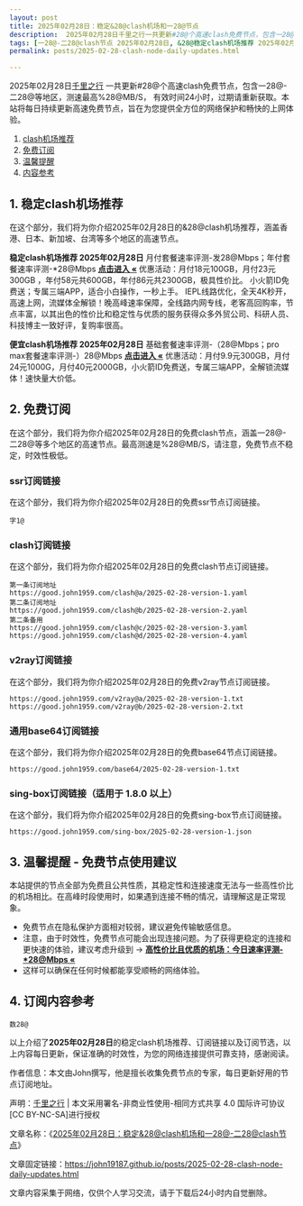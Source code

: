 ```yaml
---
layout: post
title: 2025年02月28日：稳定&28@clash机场和一28@节点
description:  2025年02月28日千里之行一共更新#28@个高速clash免费节点，包含一28@-二28@等地区，测速最高%28@MB/S， 有效时间24小时，过期请重新获取。本站将每日持续更新高速免费节点，旨在为您提供全方位的网络保护和畅快的上网体验
tags: [一28@-二28@clash节点 2025年02月28日, &28@稳定clash机场推荐 2025年02月28日]
permalink: posts/2025-02-28-clash-node-daily-updates.html

---
```



2025年02月28日[千里之行](https://john19187.github.io) 一共更新#28@个高速clash免费节点，包含一28@-二28@等地区，测速最高%28@MB/S， 有效时间24小时，过期请重新获取。本站将每日持续更新高速免费节点，旨在为您提供全方位的网络保护和畅快的上网体验。

1. [clash机场推荐](#1-稳定clash机场推荐)
2. [免费订阅](#2-免费订阅)
3. [温馨提醒](#3-温馨提醒---免费节点使用建议)
4. [内容参考](#4-订阅内容参考)

## 1. 稳定clash机场推荐

在这个部分，我们将为你介绍2025年02月28日的&28@clash机场推荐，涵盖香港、日本、新加坡、台湾等多个地区的高速节点。

<div class="good cat1"><strong>稳定clash机场推荐 2025年02月28日</strong> 月付套餐速率评测-发28@Mbps；年付套餐速率评测-*28@Mbps <strong><a href="https://good.john1959.com/lepl/2025-02-28" target="_blank">点击进入 «</a></strong> 优惠活动：月付18元100GB，月付23元300GB ，年付58元共600GB，年付86元共2300GB，极具性价比。 小火箭ID免费送；专属三端APP，适合小白操作，一秒上手。 IEPL线路优化，全天4K秒开，高速上网，流媒体全解锁！晚高峰速率保障，全线路内网专线，老客高回购率，节点丰富，以其出色的性价比和稳定性与优质的服务获得众多外贸公司、科研人员、科技博主一致好评，复购率很高。</div><div class="good cat2">

<strong>便宜clash机场推荐 2025年02月28日</strong> 基础套餐速率评测-（28@Mbps；pro max套餐速率评测-）28@Mbps <strong><a href="https://good.john1959.com/cheap/2025-02-28" target="_blank">点击进入 «</a></strong> 优惠活动：月付9.9元300GB，月付24元1000G，月付40元2000GB，小火箭ID免费送，专属三端APP，全解锁流媒体！速快量大价低。</div>

## 2. 免费订阅

在这个部分，我们将为你介绍2025年02月28日的免费clash节点，涵盖一28@-二28@等多个地区的高速节点。最高测速是%28@MB/S，请注意，免费节点不稳定，时效性极低。

### ssr订阅链接

在这个部分，我们将为你介绍2025年02月28日的免费ssr节点订阅链接。

```
字1@
```

### clash订阅链接

在这个部分，我们将为你介绍2025年02月28日的免费clash节点订阅链接。

```
第一条订阅地址
https://good.john1959.com/clash@a/2025-02-28-version-1.yaml
第二条订阅地址
https://good.john1959.com/clash@b/2025-02-28-version-2.yaml
第二条备用
https://good.john1959.com/clash@c/2025-02-28-version-3.yaml
https://good.john1959.com/clash@d/2025-02-28-version-4.yaml
```

### v2ray订阅链接

在这个部分，我们将为你介绍2025年02月28日的免费v2ray节点订阅链接。

```
https://good.john1959.com/v2ray@a/2025-02-28-version-1.txt
https://good.john1959.com/v2ray@b/2025-02-28-version-2.txt
```

### 通用base64订阅链接

在这个部分，我们将为你介绍2025年02月28日的免费base64节点订阅链接。

```
https://good.john1959.com/base64/2025-02-28-version-1.txt
```

### sing-box订阅链接（适用于 1.8.0 以上）

在这个部分，我们将为你介绍2025年02月28日的免费sing-box节点订阅链接。

```
https://good.john1959.com/sing-box/2025-02-28-version-1.json
```

## 3. 温馨提醒 - 免费节点使用建议

本站提供的节点全部为免费且公共性质，其稳定性和连接速度无法与一些高性价比的机场相比。在高峰时段使用时，如果遇到连接不畅的情况，请理解这是正常现象。

- 免费节点在隐私保护方面相对较弱，建议避免传输敏感信息。
- 注意，由于时效性，免费节点可能会出现连接问题。为了获得更稳定的连接和更快速的体验，建议考虑升级到 → <strong>[高性价比且优质的机场：今日速率评测- *28@Mbps «](https://good.john1959.com/lepl/2025-02-28)</strong>
- 这样可以确保在任何时候都能享受顺畅的网络体验。

## 4. 订阅内容参考

```
数28@
```

以上介绍了<strong>2025年02月28日</strong>的稳定clash机场推荐、订阅链接以及订阅节选，以上内容每日更新，保证准确的时效性，为您的网络连接提供可靠支持，感谢阅读。

作者信息：本文由John撰写，他是擅长收集免费节点的专家，每日更新好用的节点订阅地址。

声明：[千里之行](https://john19187.github.io) | 本文采用署名-非商业性使用-相同方式共享 4.0 国际许可协议[CC BY-NC-SA]进行授权

文章名称：《[2025年02月28日：稳定&28@clash机场和一28@-二28@clash节点](https://john19187.github.io/posts/2025-02-28-clash-node-daily-updates.html)》

文章固定链接：https://john19187.github.io/posts/2025-02-28-clash-node-daily-updates.html


文章内容采集于网络，仅供个人学习交流，请于下载后24小时内自觉删除。
